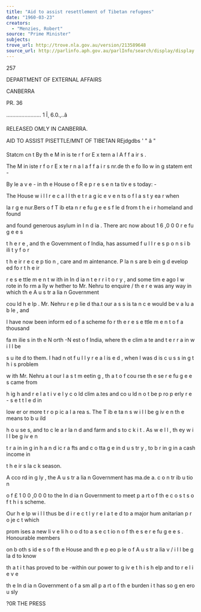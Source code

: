 ```yaml
---
title: "Aid to assist resettlement of Tibetan refugees"
date: "1960-03-23"
creators:
  - "Menzies, Robert"
source: "Prime Minister"
subjects:
trove_url: http://trove.nla.gov.au/version/213589648
source_url: http://parlinfo.aph.gov.au/parlInfo/search/display/display.w3p;query=Id%3A%22media/pressrel/HPR10007006%22
---
```


 257

 DEPARTMENT OF EXTERNAL AFFAIRS 

 CANBERRA

 PR. 36

 ....................... 1  Î¸ 6.0.,..â

 RELEASED OMLY IN CANBERRA.

 AID TO ASSIST PISETTLE/MNT OF TIBETAN  REjdgdbs  ' "  â "

 Statcm cn t By th e M in is te r  f or  E x tern a l  A f f a ir s .

 The M in iste r  f o r  E x te r n a l a f f a i r s  nr.de th e fo llo w in g  statem ent -  

 By le a v e  -  in  th e House o f  R e p r e s e n ta tiv e s  today: -

 The House w i l l  r e c a l l  th e t r a g ic  e v e n ts o f  l a s t  y ea r when

 la r g e  nur.Bers o f  T ib eta n  r e fu g e e s  f le d  from t h e i r  homeland and found

 and found generous asylum in  I n d ia . There arc now about 1 6 ,0 0 0  r e fu g e e s

 t h e r e , and th e Government o f  India, has assumed f u l l  r e s p o n s i b ili t y  f o r

 t h e ir  r e c e p tio n , care and m aintenance. P la n s  are b ein g d evelop ed  fo r  t h e ir

 r e s e ttle m e n t w ith in  In d ia n  t e r r i t o r y ,  and some tim e ago I w rote in fo rm a lly w hether to  Mr. Nehru to  enquire /  th e r e  was any way in  which th e A u s tr a lia n  Government 

 cou ld  h e lp . Mr. Nehru r e p lie d  tha.t our a s s is ta n c e  would be v a lu a b le , and 

 I  have now been inform ed o f  a scheme fo r  th e r e s e ttle m e n t o f  a thousand 

 fa m ilie s  in  th e N orth -N est o f  India, where th e clim a te  and t e r r a in  w i l l  be 

 s u ite d  to  them. I  had n ot f u l l y  r e a l is e d , when I  was d is c u s s in g  t h i s  problem 

 w ith  Mr. Nehru a t our l a s t  m eetin g , th a t o f  cou rse th e se  r e fu g e e s  came from 

 h ig h  and r e l a t i v e l y  c o ld  clim a.tes and co u ld  n o t be p ro p erly  r e - s e t t l e d  in  

 low er or more t r o p ic a l a rea s. The T ib e ta n s  w i l l  be g iv e n  th e  means to  b u ild  

 h o u se s, and to  c le a r  la n d  and farm and s to c k  i t .  As w e l l ,  th ey  w i l l  be g iv e n  

 t r a in in g  in  h a n d ic r a fts and c o tta g e  in d u s tr y , to  b r in g  in  a cash income in  

 t h e ir  s la c k  season.

 A cco rd in g ly , the A u s tr a lia n  Government has ma.de a. c o n tr ib u tio n  

 o f  £ 1 0 0 ,0 0 0  to  the In d ia n  Government to  meet p a rt o f  th e  c o s t s  o f  t h i s  scheme. 

 Our h e lp  w i l l  thus be d i r e c t l y  r e l a t e d  to  a major hum anitarian p r o je c t which 

 prom ises a new li v e li h o o d  to  a s e c t io n  o f  th e s e  r e fu g e e s . Honourable members 

 on b oth  s id e s  o f th e House and th e p eo p le o f  A u s tr a lia  v / i l l  be g la d  to  know 

 th a t i t  has proved to  be -within our power to  g iv e  t h i s  h elp  and to  r e l i e v e  

 th e In d ia n  Government o f  a sm all p a rt o f  th e burden i t  has so g en ero u sly

 ?0R THE PRESS

